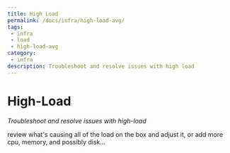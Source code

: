 ```yaml
---
title: High Load
permalink: /docs/infra/high-load-avg/
tags: 
 - infra
 - load
 - high-load-avg
category:
 - infra
description: Troubleshoot and resolve issues with high load
---
```


# High-Load  

_Troubleshoot and resolve issues with high-load_  

review what's causing all of the load on the box and adjust it, or add more cpu, memory, and possibly disk...  
